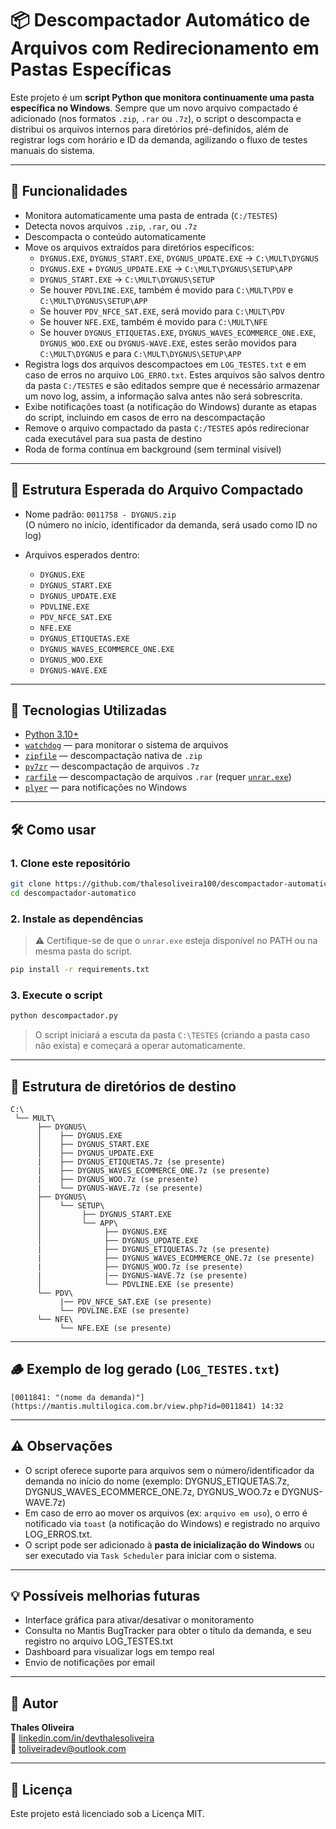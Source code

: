 # 📦 Descompactador Automático de Arquivos com Redirecionamento em Pastas Específicas

Este projeto é um **script Python que monitora continuamente uma pasta específica no Windows**. Sempre que um novo arquivo compactado é adicionado (nos formatos `.zip`, `.rar` ou `.7z`), o script o descompacta e distribui os arquivos internos para diretórios pré-definidos, além de registrar logs com horário e ID da demanda, agilizando o fluxo de testes manuais do sistema.


---


## 🚀 Funcionalidades

- Monitora automaticamente uma pasta de entrada (`C:/TESTES`)  
- Detecta novos arquivos `.zip`, `.rar`, ou `.7z`  
- Descompacta o conteúdo automaticamente  
- Move os arquivos extraídos para diretórios específicos:  
  - `DYGNUS.EXE`, `DYGNUS_START.EXE`, `DYGNUS_UPDATE.EXE` → `C:\MULT\DYGNUS`
  - `DYGNUS.EXE` + `DYGNUS_UPDATE.EXE` → `C:\MULT\DYGNUS\SETUP\APP`
  - `DYGNUS_START.EXE` → `C:\MULT\DYGNUS\SETUP`
  - Se houver `PDVLINE.EXE`, também é movido para `C:\MULT\PDV` e `C:\MULT\DYGNUS\SETUP\APP`
  - Se houver `PDV_NFCE_SAT.EXE`, será movido para `C:\MULT\PDV`
  - Se houver `NFE.EXE`, também é movido para `C:\MULT\NFE`
  - Se houver `DYGNUS_ETIQUETAS.EXE`, `DYGNUS_WAVES_ECOMMERCE_ONE.EXE`, `DYGNUS_WOO.EXE` ou `DYGNUS-WAVE.EXE`, estes serão movidos para `C:\MULT\DYGNUS` e para `C:\MULT\DYGNUS\SETUP\APP`
- Registra logs dos arquivos descompactoes em `LOG_TESTES.txt` e em caso de erros no arquivo `LOG_ERRO.txt`. Estes arquivos são salvos dentro da pasta `C:/TESTES` e são editados sempre que é necessário armazenar um novo log, assim, a informação salva antes não será sobrescrita.
- Exibe notificações toast (a notificação do Windows) durante as etapas do script, incluindo em casos de erro na descompactação  
- Remove o arquivo compactado da pasta `C:/TESTES` após redirecionar cada executável para sua pasta de destino
- Roda de forma contínua em background (sem terminal visível)


---


## 📂 Estrutura Esperada do Arquivo Compactado

- Nome padrão: `0011758 - DYGNUS.zip`  
  (O número no início, identificador da demanda, será usado como ID no log)
  
- Arquivos esperados dentro:
  - `DYGNUS.EXE`
  - `DYGNUS_START.EXE`
  - `DYGNUS_UPDATE.EXE`
  - `PDVLINE.EXE`
  - `PDV_NFCE_SAT.EXE`
  - `NFE.EXE`
  - `DYGNUS_ETIQUETAS.EXE`
  - `DYGNUS_WAVES_ECOMMERCE_ONE.EXE`
  - `DYGNUS_WOO.EXE`
  - `DYGNUS-WAVE.EXE`


---


## 🧱 Tecnologias Utilizadas

- [Python 3.10+](https://www.python.org/)
- [`watchdog`](https://pypi.org/project/watchdog/) — para monitorar o sistema de arquivos
- [`zipfile`](https://docs.python.org/3/library/zipfile.html) — descompactação nativa de `.zip`
- [`py7zr`](https://pypi.org/project/py7zr/) — descompactação de arquivos `.7z`
- [`rarfile`](https://pypi.org/project/rarfile/) — descompactação de arquivos `.rar` (requer [`unrar.exe`](https://www.rarlab.com/rar_add.htm))
- [`plyer`](https://pypi.org/project/plyer/) — para notificações no Windows


---


## 🛠️ Como usar

### 1. Clone este repositório

```bash
git clone https://github.com/thalesoliveira100/descompactador-automatico.git
cd descompactador-automatico
```

### 2. Instale as dependências

> ⚠️ Certifique-se de que o `unrar.exe` esteja disponível no PATH ou na mesma pasta do script.

```bash
pip install -r requirements.txt
```

### 3. Execute o script

```bash
python descompactador.py
```

> O script iniciará a escuta da pasta `C:\TESTES` (criando a pasta caso não exista) e começará a operar automaticamente.


---


## 📑 Estrutura de diretórios de destino

```
C:\
 └── MULT\
      ├── DYGNUS\
      │    ├── DYGNUS.EXE
      │    ├── DYGNUS_START.EXE
      │    ├── DYGNUS_UPDATE.EXE
      |    ├── DYGNUS_ETIQUETAS.7z (se presente)
      |    ├── DYGNUS_WAVES_ECOMMERCE_ONE.7z (se presente)
      |    ├── DYGNUS_WOO.7z (se presente)
      |    └── DYGNUS-WAVE.7z (se presente)
      ├── DYGNUS\
      │    └── SETUP\
      │         ├── DYGNUS_START.EXE
      │         └── APP\
      │              ├── DYGNUS.EXE
      │              ├── DYGNUS_UPDATE.EXE
      |              ├── DYGNUS_ETIQUETAS.7z (se presente)
      |              ├── DYGNUS_WAVES_ECOMMERCE_ONE.7z (se presente)
      |              ├── DYGNUS_WOO.7z (se presente)
      |              |── DYGNUS-WAVE.7z (se presente)
      │              └── PDVLINE.EXE (se presente)
      └── PDV\
           |── PDV_NFCE_SAT.EXE (se presente)
           └── PDVLINE.EXE (se presente)
      └── NFE\
           └── NFE.EXE (se presente)
```


---


## 🪵 Exemplo de log gerado (`LOG_TESTES.txt`)

```
[0011841: "(nome da demanda)"](https://mantis.multilogica.com.br/view.php?id=0011841) 14:32
```


---


## ⚠️ Observações

* O script oferece suporte para arquivos sem o número/identificador da demanda no início do nome (exemplo: DYGNUS_ETIQUETAS.7z, DYGNUS_WAVES_ECOMMERCE_ONE.7z, DYGNUS_WOO.7z e DYGNUS-WAVE.7z)
* Em caso de erro ao mover os arquivos (ex: `arquivo em uso`), o erro é notificado via `toast` (a notificação do Windows) e registrado no arquivo LOG_ERROS.txt.
* O script pode ser adicionado à **pasta de inicialização do Windows** ou ser executado via `Task Scheduler` para iniciar com o sistema.


---


## 💡 Possíveis melhorias futuras

* Interface gráfica para ativar/desativar o monitoramento
* Consulta no Mantis BugTracker para obter o título da demanda, e seu registro no arquivo LOG_TESTES.txt
* Dashboard para visualizar logs em tempo real
* Envio de notificações por email


---


## 👤 Autor

**Thales Oliveira**  
🔗 [linkedin.com/in/devthalesoliveira](https://www.linkedin.com/in/devthalesoliveira)  
📧 [toliveiradev@outlook.com](mailto:toliveiradev@outlook.com)  


---


## 📄 Licença

Este projeto está licenciado sob a Licença MIT.
